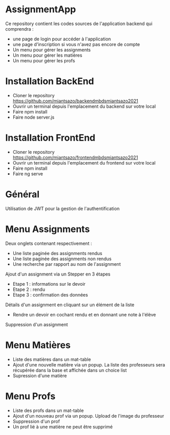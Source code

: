 # AssignmentApp

Ce repository contient les codes sources de l'application backend qui comprendra :
- une page de login pour accéder à l'application
- une page d'inscription si vous n'avez pas encore de compte
- Un menu pour gérer les assignments
- Un menu pour gérer les matières
- Un menu pour gérer les profs

# Installation BackEnd
- Cloner le repository https://github.com/miantsazo/backendmbdsmiantsazo2021
- Ouvrir un terminal depuis l'emplacement du backend sur votre local
- Faire npm install
- Faire node server.js

# Installation FrontEnd
- Cloner le repository https://github.com/miantsazo/frontendmbdsmiantsazo2021
- Ouvrir un terminal depuis l'emplacement du frontend sur votre local
- Faire npm install
- Faire ng serve

# Général 
Utilisation de JWT pour la gestion de l'authentification

# Menu Assignments
Deux onglets contenant respectivement :
- Une liste paginée des assignments rendus
- Une liste paginée des assignments non rendus
- Une recherche par rapport au nom de l'assignment

Ajout d'un assignment via un Stepper en 3 étapes
- Etape 1 : informations sur le devoir
- Etape 2 : rendu
- Etape 3 : confirmation des données

Détails d'un assignment en cliquant sur un élément de la liste
- Rendre un devoir en cochant rendu et en donnant une note à l'élève

Suppression d'un assignment

# Menu Matières
- Liste des matières dans un mat-table
- Ajout d'une nouvelle matière via un popup. La liste des professeurs sera récupérée dans la base et affichée dans un choice list
- Supression d'une matière

# Menu Profs
- Liste des profs dans un mat-table
- Ajout d'un nouveau prof via un popup. Upload de l'image du professeur
- Suppression d'un prof
-   Un prof lié à une matière ne peut être supprimé
